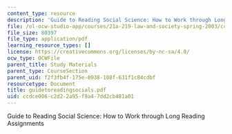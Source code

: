 ```yaml
---
content_type: resource
description: 'Guide to Reading Social Science: How to Work through Long Reading Assignments'
file: /ol-ocw-studio-app/courses/21a-219-law-and-society-spring-2003/ccdce006c2d22a95f9a47dd2cb481a01_guidetoreadingsocials.pdf
file_size: 80397
file_type: application/pdf
learning_resource_types: []
license: https://creativecommons.org/licenses/by-nc-sa/4.0/
ocw_type: OCWFile
parent_title: Study Materials
parent_type: CourseSection
parent_uid: f2f3fb4f-175e-0938-108f-631f1c84cdbf
resourcetype: Document
title: guidetoreadingsocials.pdf
uid: ccdce006-c2d2-2a95-f9a4-7dd2cb481a01
---
```

Guide to Reading Social Science: How to Work through Long Reading Assignments